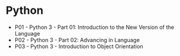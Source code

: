 # Python

- P01 - Python 3 - Part 01: Introduction to the New Version of the Language
- P02 - Python 3 - Part 02: Advancing in Language
- P03 - Python 3 - Introduction to Object Orientation